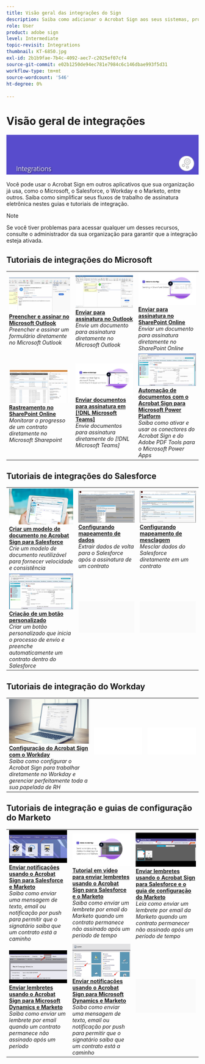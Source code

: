```yaml
---
title: Visão geral das integrações do Sign
description: Saiba como adicionar o Acrobat Sign aos seus sistemas, processos e aplicativos existentes
role: User
product: adobe sign
level: Intermediate
topic-revisit: Integrations
thumbnail: KT-6850.jpg
exl-id: 2b1b9fae-7b4c-4092-aec7-c2025ef07cf4
source-git-commit: e02b1250de94ec781e7984c6c146dbae993f5d31
workflow-type: tm+mt
source-wordcount: '546'
ht-degree: 0%

---
```


# Visão geral de integrações

![Imagem de integração do Sign](../assets/Hero-Integrate.png)

Você pode usar o Acrobat Sign em outros aplicativos que sua organização já usa, como o Microsoft, o Salesforce, o Workday e o Marketo, entre outros. Saiba como simplificar seus fluxos de trabalho de assinatura eletrônica nestes guias e tutoriais de integração.

>[!NOTE]
> Se você tiver problemas para acessar qualquer um desses recursos, consulte o administrador da sua organização para garantir que a integração esteja ativada.

## Tutoriais de integrações do Microsoft

<table style="table-layout:fixed">
<tr>
  <td>
    <a href="fill-and-sign-doc-microsoft-outlook.md">
      <img alt="Preencher e assinar no Microsoft Outlook" src="../assets/MS-FillSign.png" />
    </a>
    <div>
    <a href="fill-and-sign-doc-microsoft-outlook.md"><strong>Preencher e assinar no Microsoft Outlook</strong></a>
    </div>
    <em>Preencher e assinar um formulário diretamente no Microsoft Outlook</em>
    <br>
  </td>
  <td>
    <a href="send-for-signature-with-outlook.md">
      <img alt="Enviar para assinatura no Outlook" src="../assets/MS-SendOutlook.png" />
    </a>
    <div>
    <a href="send-for-signature-with-outlook.md"><strong>Enviar para assinatura no Outlook</strong></a>
    </div>
    <em>Envie um documento para assinatura diretamente no Microsoft Outlook</em>
    <br>
  </td>
  <td>
    <a href="send-for-signature-with-sharepoint-online.md">
      <img alt="Enviar para assinatura no SharePoint Online" src="../assets/Sending-in-SP.png" />
    </a>
    <div>
    <a href="send-for-signature-with-sharepoint-online.md"><strong>Enviar para assinatura no SharePoint Online</strong></a>
    </div>
    <em>Enviar um documento para assinatura diretamente no SharePoint Online</em>
    <br>
  </td>
</tr>
<tr>
  <td>
    <a href="track-an-agreement-with-sharepoint-online.md">
      <img alt="Rastreamento no SharePoint Online" src="../assets/MS-TrackSP.png" />
    </a>
    <div>
    <a href="track-an-agreement-with-sharepoint-online.md"><strong>Rastreamento no SharePoint Online</strong></a>
    </div>
    <em>Monitorar o progresso de um contrato diretamente no Microsoft Sharepoint</em>
    <br>
  </td>
  <td>
    <a href="adobe-sign-teams-mortgage.md">
      <img alt="Enviar documentos para assinatura em [!DNL Microsoft Teams]" src="../assets/teamsmortgage.png" />
    </a>
    <div>
    <a href="adobe-sign-teams-mortgage.md"><strong>Enviar documentos para assinatura em [!DNL Microsoft Teams]</strong></a>
    </div>
    <em>Envie documentos para assinatura diretamente do [!DNL Microsoft Teams]</em>
    <br>
  </td>
  <td>
    <a href="documentautomation.md">
      <img alt="Automação de documentos com o Acrobat Sign para Microsoft Power Platform" src="../assets/SF-Button.png" />
    </a>
    <div>
    <a href="documentautomation.md"><strong>Automação de documentos com o Acrobat Sign para Microsoft Power Platform</strong></a>
    </div>
    <em>Saiba como ativar e usar os conectores do Acrobat Sign e do Adobe PDF Tools para o Microsoft Power Apps</em>
    <br>
  </td>
</tr>
</table>

## Tutoriais de integrações do Salesforce

<table style="table-layout:fixed">
<tr>
  <td>
    <a href="create-an-agreement-template.md">
      <img alt="Criar um modelo de documento no Acrobat Sign para Salesforce" src="../assets/SF-Template.png" />
    </a>
    <div>
    <a href="create-an-agreement-template.md"><strong>Criar um modelo de documento no Acrobat Sign para Salesforce</strong></a>
    </div>
    <em>Crie um modelo de documento reutilizável para fornecer velocidade e consistência</em>
    <br>
  </td>
  <td>
    <a href="set-up-data-mapping.md">
      <img alt="Configurando mapeamento de dados" src="../assets/SF-DataMapping.png" />
    </a>
    <div>
    <a href="set-up-data-mapping.md"><strong>Configurando mapeamento de dados</strong></a>
    </div>
    <em>Extrair dados de volta para o Salesforce após a assinatura de um contrato</em>
    <br>
  </td>
  <td>
    <a href="set-up-merging-map.md">
      <img alt="Configurando mapeamento de mesclagem" src="../assets/SF-MergeMapping.png" />
    </a>
    <div>
    <a href="set-up-merging-map.md"><strong>Configurando mapeamento de mesclagem</strong></a>
    </div>
    <em>Mesclar dados do Salesforce diretamente em um contrato</em>
    <br>
  </td>
</tr>
<tr>
  <td>
    <a href="create-a-custom-button.md">
      <img alt="Criação de um botão personalizado" src="../assets/SF-Button.png" />
    </a>
    <div>
    <a href="create-a-custom-button.md"><strong>Criação de um botão personalizado</strong></a>
    </div>
    <em>Criar um botão personalizado que inicia o processo de envio e preenche automaticamente um contrato dentro do Salesforce</em>
    <br>
  </td>
  <td>
    <img alt="Espaçador" src="../assets/Grayspacer.png" />
    <div>
    <br>
  </td>
  <td>
    <img alt="Espaçador" src="../assets/Grayspacer.png" />
    <div>
    <br>
  </td>
</tr>
</table>

## Tutoriais de integração do Workday

<table style="table-layout:fixed">
<tr>
  <td>
    <a href="workday.md">
      <img alt="Configuração do Acrobat Sign com o Workday" src="../assets/WD-Configure.png" />
    </a>
    <div>
    <a href="workday.md"><strong>Configuração do Acrobat Sign com o Workday</strong></a>
    </div>
    <em>Saiba como configurar o Acrobat Sign para trabalhar diretamente no Workday e gerenciar perfeitamente toda a sua papelada de RH</em>
    <br>
  </td>
  <td>
    <img alt="Espaçador" src="../assets/Whitespacer.png" />
    <div>
    <br>
  </td>
  <td>
    <img alt="Espaçador" src="../assets/Whitespacer.png" />
    <div>
    <br>
  </td>
</tr>
</table>

## Tutoriais de integração e guias de configuração do Marketo

<table style="table-layout:fixed">
<tr>
  <td>
    <a href="marketo-salesforce-sms.md">
      <img alt="Enviar notificações usando o Acrobat Sign para Salesforce e Marketo" src="../assets/Integrate-Salesforce-SMS.jpg" />
    </a>
    <div>
    <a href="marketo-salesforce-sms.md"><strong>Enviar notificações usando o Acrobat Sign para Salesforce e Marketo</strong></a>
    </div>
    <em>Saiba como enviar uma mensagem de texto, email ou notificação por push para permitir que o signatário saiba que um contrato está a caminho</em>
    <br>
  </td>
  <td>
    <a href="marketo-salesforce-reminder-video.md">
      <img alt="Tutorial em vídeo para enviar lembretes usando o Acrobat Sign para Salesforce e o Marketo" src="../assets/Integrate-Salesforce-Reminder-Video.png" />
    </a>
    <div>
    <a href="marketo-salesforce-reminder.md"><strong>Tutorial em vídeo para enviar lembretes usando o Acrobat Sign para Salesforce e o Marketo</strong></a>
    </div>
    <em>Saiba como enviar um lembrete por email do Marketo quando um contrato permanece não assinado após um período de tempo</em>
    <br>
  </td>
  <td>
    <a href="marketo-salesforce-reminder.md">
      <img alt="Enviar lembretes usando o Acrobat Sign para Salesforce e o guia de configuração do Marketo" src="../assets/Integrate-Salesforce-Reminder.jpg" />
    </a>
    <div>
    <a href="marketo-salesforce-reminder.md"><strong>Enviar lembretes usando o Acrobat Sign para Salesforce e o guia de configuração do Marketo</strong></a>
    </div>
    <em>Leia como enviar um lembrete por email da Marketo quando um contrato permanecer não assinado após um período de tempo</em>
    <br>
  </td>
</tr>
<tr>
  <td>
    <a href="marketo-dynamics-reminder.md">
      <img alt="Enviar lembretes usando o Acrobat Sign para Microsoft Dynamics e Marketo" src="../assets/Integrate-Dynamics-Reminder.jpg" />
    </a>
    <div>
    <a href="marketo-dynamics-reminder.md"><strong>Enviar lembretes usando o Acrobat Sign para Microsoft Dynamics e Marketo</strong></a>
    </div>
    <em>Saiba como enviar um lembrete por email quando um contrato permanece não assinado após um período</em>
    <br>
  </td>
  <td>
    <a href="marketo-dynamics-sms.md">
      <img alt="Enviar notificações usando o Acrobat Sign para Microsoft Dynamics e Marketo" src="../assets/Integrate-Dynamics-SMS.jpg" />
    </a>
    <div>
    <a href="marketo-dynamics-sms.md"><strong>Enviar notificações usando o Acrobat Sign para Microsoft Dynamics e Marketo</strong></a>
    </div>
    <em>Saiba como enviar uma mensagem de texto, email ou notificação por push para permitir que o signatário saiba que um contrato está a caminho</em>
    <br>
  </td>
  <td>
    <img alt="Espaçador" src="../assets/Grayspacer.png" />
    <div>
    <br>
  </td>
</tr>
</table>
